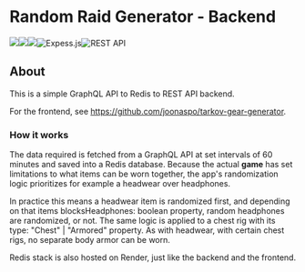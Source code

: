 # **Random Raid Generator - Backend**

![](https://img.shields.io/badge/TypeScript-007ACC?style=for-the-badge&logo=typescript&logoColor=white)![](https://img.shields.io/badge/redis-%23DD0031.svg?&style=for-the-badge&logo=redis&logoColor=white)![](https://img.shields.io/badge/GraphQl-E10098?style=for-the-badge&logo=graphql&logoColor=white)![Expess.js](https://img.shields.io/badge/Express.js-404D59?style=for-the-badge)![REST API](https://img.shields.io/badge/REST%20API-blue?style=for-the-badge&logo=rest)

## About

This is a simple GraphQL API to Redis to REST API backend.

For the frontend, see https://github.com/joonaspo/tarkov-gear-generator.

### How it works

The data required is fetched from a GraphQL API at set intervals of 60 minutes and saved into a Redis database. Because the actual **game** has set limitations to what items can be worn together, the app's randomization logic prioritizes for example a headwear over headphones.

In practice this means a headwear item is randomized first, and depending on that items blocksHeadphones: boolean property, random headphones are randomized, or not.
The same logic is applied to a chest rig with its type: "Chest" | "Armored" property. As with headwear, with certain chest rigs, no separate body armor can be worn.

Redis stack is also hosted on Render, just like the backend and the frontend.
